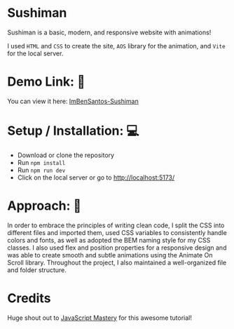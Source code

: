 # Sushiman
Sushiman is a basic, modern, and responsive website with animations!

I used `HTML` and `CSS` to create the site, `AOS` library for the animation, and `Vite` for the local server.

# Demo Link: 🔗 
You can view it here: [ImBenSantos-Sushiman](https://imbensantos-sushiman.vercel.app/)

# Setup / Installation: 💻
- Download or clone the repository
- Run `npm install`
- Run `npm run dev`
- Click on the local server or go to [http://localhost:5173/](http://localhost:5173/)

# Approach: 🚶
In order to embrace the principles of writing clean code, I split the CSS into different files and imported them, used CSS variables to consistently handle colors and fonts, as well as adopted the BEM naming style for my CSS classes. I also used flex and position properties for a responsive design and was able to create smooth and subtle animations using the Animate On Scroll library. Throughout the project, I also maintained a well-organized file and folder structure. 

# Credits
Huge shout out to [JavaScript Mastery](https://www.youtube.com/@javascriptmastery) for this awesome tutorial!
